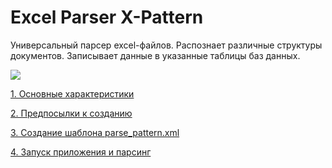 # Excel Parser X-Pattern

Универсальный парсер excel-файлов. Распознает различные структуры документов. Записывает данные в указанные таблицы баз данных.

![](https://pp.userapi.com/c845219/v845219817/3a4a6/HQVFtM_2y1U.jpg)

[1. Основные характеристики](https://github.com/DmitryChiginev/excel-parser/wiki/1.-%D0%9E%D1%81%D0%BD%D0%BE%D0%B2%D0%BD%D1%8B%D0%B5-%D1%85%D0%B0%D1%80%D0%B0%D0%BA%D1%82%D0%B5%D1%80%D0%B8%D1%81%D1%82%D0%B8%D0%BA%D0%B8)

[2. Предпосылки к созданию](https://github.com/DmitryChiginev/excel-parser/wiki/2.-%D0%9F%D1%80%D0%B5%D0%B4%D0%BF%D0%BE%D1%81%D1%8B%D0%BB%D0%BA%D0%B8-%D0%BA-%D1%81%D0%BE%D0%B7%D0%B4%D0%B0%D0%BD%D0%B8%D1%8E)

[3. Создание шаблона parse_pattern.xml](https://github.com/DmitryChiginev/excel-parser/wiki/3.-%D0%A1%D0%BE%D0%B7%D0%B4%D0%B0%D0%BD%D0%B8%D0%B5-%D1%88%D0%B0%D0%B1%D0%BB%D0%BE%D0%BD%D0%B0-parse_pattern.xml)

[4. Запуск приложения и парсинг](https://github.com/DmitryChiginev/excel-parser/wiki/4.-%D0%97%D0%B0%D0%BF%D1%83%D1%81%D0%BA-%D0%BF%D1%80%D0%B8%D0%BB%D0%BE%D0%B6%D0%B5%D0%BD%D0%B8%D1%8F-%D0%B8-%D0%BF%D0%B0%D1%80%D1%81%D0%B8%D0%BD%D0%B3)
